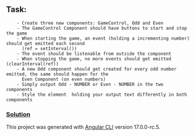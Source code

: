 ## Task: 
        - Create three new components: GameControl, Odd and Even
        - The GameControl Component should have buttons to start and stop the game
        - When starting the game, an event (holding a incrementing number) should get emitted each second
          (ref = setInterval())
        - The event should be listenable from outside the component
        - When stopping the game, no more events should get emitted (clearInterval(ref))
        - A new Odd component should get created for every odd number emitted, the same should happen for the 
          Even Component (on even numbers)
        - Simply output Odd - NUMBER or Even - NUMBER in the two components
        - Style the element  holding your output text differently in both components

### [Solution](https://ubiquitous-blini-fdbbb3.netlify.app)



This project was generated with [Angular CLI](https://github.com/angular/angular-cli) version 17.0.0-rc.5.

